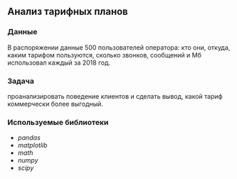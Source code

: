 ## Анализ тарифных планов

### Данные
В распоряжении данные 500 пользователей оператора: кто они, откуда, каким тарифом пользуются, сколько звонков, сообщений и Мб использовал каждый за 2018 год.

### Задача
проанализировать поведение клиентов и сделать вывод, какой тариф коммерчески более выгодный.

### Используемые библиотеки
- *pandas*
- *matplotlib*
- *math*
- *numpy*
- *scipy*
